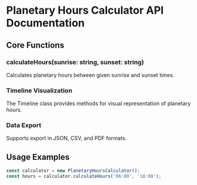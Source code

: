 # Planetary Hours Calculator API Documentation

## Core Functions

### calculateHours(sunrise: string, sunset: string)
Calculates planetary hours between given sunrise and sunset times.

### Timeline Visualization
The Timeline class provides methods for visual representation of planetary hours.

### Data Export
Supports export in JSON, CSV, and PDF formats.

## Usage Examples
```javascript
const calculator = new PlanetaryHoursCalculator();
const hours = calculator.calculateHours('06:00', '18:00');
